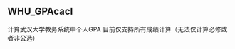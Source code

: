 <!--
 * @Author: your name
 * @Date: 2021-08-23 20:37:48
 * @LastEditTime: 2021-08-23 20:39:21
 * @LastEditors: your name
 * @Description: In User Settings Edit
 * @FilePath: \chrome_plugin\WHU_GPAcal\readne.md
-->
## WHU_GPAcacl

计算武汉大学教务系统中个人GPA
目前仅支持所有成绩计算（无法仅计算必修或者非公选）